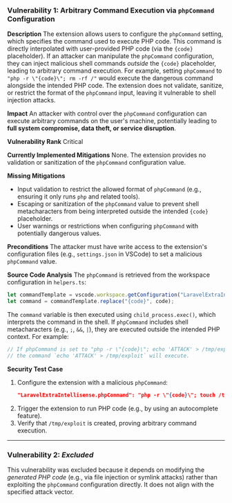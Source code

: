 ### Vulnerability 1: Arbitrary Command Execution via `phpCommand` Configuration
**Description**
The extension allows users to configure the `phpCommand` setting, which specifies the command used to execute PHP code. This command is directly interpolated with user-provided PHP code (via the `{code}` placeholder). If an attacker can manipulate the `phpCommand` configuration, they can inject malicious shell commands *outside* the `{code}` placeholder, leading to arbitrary command execution. For example, setting `phpCommand` to `"php -r \"{code}\"; rm -rf /"` would execute the dangerous command alongside the intended PHP code. The extension does not validate, sanitize, or restrict the format of the `phpCommand` input, leaving it vulnerable to shell injection attacks.

**Impact**
An attacker with control over the `phpCommand` configuration can execute arbitrary commands on the user's machine, potentially leading to **full system compromise, data theft, or service disruption**.

**Vulnerability Rank**
Critical

**Currently Implemented Mitigations**
None. The extension provides no validation or sanitization of the `phpCommand` configuration value.

**Missing Mitigations**
- Input validation to restrict the allowed format of `phpCommand` (e.g., ensuring it only runs `php` and related tools).
- Escaping or sanitization of the `phpCommand` value to prevent shell metacharacters from being interpreted outside the intended `{code}` placeholder.
- User warnings or restrictions when configuring `phpCommand` with potentially dangerous values.

**Preconditions**
The attacker must have write access to the extension's configuration files (e.g., `settings.json` in VSCode) to set a malicious `phpCommand` value.

**Source Code Analysis**
The `phpCommand` is retrieved from the workspace configuration in `helpers.ts`:
```typescript
let commandTemplate = vscode.workspace.getConfiguration("LaravelExtraIntellisense").get<string>('phpCommand') ?? "php -r \"{code}\"";
let command = commandTemplate.replace("{code}", code);
```
The `command` variable is then executed using `child_process.exec()`, which interprets the command in the shell. If `phpCommand` includes shell metacharacters (e.g., `;`, `&&`, `|`), they are executed outside the intended PHP context. For example:
```typescript
// If phpCommand is set to "php -r \"{code}\"; echo 'ATTACK' > /tmp/exploit",
// the command `echo 'ATTACK' > /tmp/exploit` will execute.
```

**Security Test Case**
1. Configure the extension with a malicious `phpCommand`:
   ```json
   "LaravelExtraIntellisense.phpCommand": "php -r \"{code}\"; touch /tmp/exploit",
   ```
2. Trigger the extension to run PHP code (e.g., by using an autocomplete feature).
3. Verify that `/tmp/exploit` is created, proving arbitrary command execution.

---

### Vulnerability 2: *Excluded*
This vulnerability was excluded because it depends on modifying the *generated PHP code* (e.g., via file injection or symlink attacks) rather than exploiting the `phpCommand` configuration directly. It does not align with the specified attack vector.
